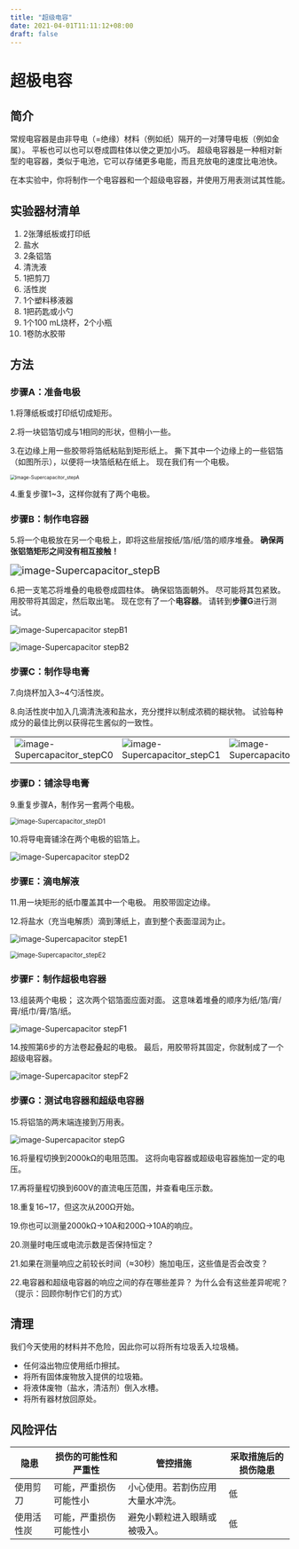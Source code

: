 ```yaml
---
title: "超级电容"
date: 2021-04-01T11:11:12+08:00
draft: false
---
```


超极电容
===========================

## 简介

常规电容器是由非导电（=绝缘）材料（例如纸）隔开的一对薄导电板（例如金属）。 平板也可以也可以卷成圆柱体以使之更加小巧。 超级电容器是一种相对新型的电容器，类似于电池，它可以存储更多电能，而且充放电的速度比电池快。 

在本实验中，你将制作一个电容器和一个超级电容器，并使用万用表测试其性能。 

## 实验器材清单

1. 2张薄纸板或打印纸 
2. 盐水
3. 2条铝箔
4. 清洗液
5. 1把剪刀 
6. 活性炭 
7. 1个塑料移液器 
8. 1把药匙或小勺 
9. 1个100 mL烧杯，2个小瓶 
10. 1卷防水胶带 

## 方法

### 步骤A：准备电极

1.将薄纸板或打印纸切成矩形。

2.将一块铝箔切成与1相同的形状，但稍小一些。 

3.在边缘上用一些胶带将箔纸粘贴到矩形纸上。 撕下其中一个边缘上的一些铝箔（如图所示），以便将一块箔纸粘在纸上。 现在我们有一个电极。 

<img src="C:\Users\asus\Desktop\Photovoltaic_Box\Images\image-Supercapacitor_stepA.jpg" alt="image-Supercapacitor_stepA" style="zoom: 60%;" />

4.重复步骤1~3，这样你就有了两个电极。 

### 步骤B：制作电容器 

5.将一个电极放在另一个电极上，即将这些层按纸/箔/纸/箔的顺序堆叠。 **确保两张铝箔矩形之间没有相互接触！** 

<img src="C:\Users\asus\Desktop\Photovoltaic_Box\Images\image-Supercapacitor_stepB.jpg" alt="image-Supercapacitor_stepB" style="zoom:130%;" />

6.把一支笔芯将堆叠的电极卷成圆柱体。 确保铝箔面朝外。 尽可能将其包紧致。 用胶带将其固定，然后取出笔。 现在您有了一个**电容器**。 请转到**步骤G**进行测试。 

![image-Supercapacitor stepB1](C:\Users\asus\Desktop\Photovoltaic_Box\Images\image-Supercapacitor_stepB1.jpg)

![image-Supercapacitor stepB2](C:\Users\asus\Desktop\Photovoltaic_Box\Images\image-Supercapacitor_stepB2.jpg)

### 步骤C：制作导电膏

7.向烧杯加入3~4勺活性炭。 

8.向活性炭中加入几滴清洗液和盐水，充分搅拌以制成浓稠的糊状物。 试验每种成分的最佳比例以获得花生酱似的一致性。 

|                                                              |                                                              |                                                              |
| ------------------------------------------------------------ | ------------------------------------------------------------ | ------------------------------------------------------------ |
| ![image-Supercapacitor_stepC0](../Images/image-Supercapacitor_stepC0.jpg) | ![image-Supercapacitor_stepC1](../Images/image-Supercapacitor_stepC1.jpg) | ![image-Supercapacitor_stepC2](../Images/image-Supercapacitor_stepC2.jpg) |

### 步骤D：铺涂导电膏

9.重复步骤A，制作另一套两个电极。

<img src="C:\Users\asus\Desktop\Photovoltaic_Box\Images\image-Supercapacitor_stepD1.jpg" alt="image-Supercapacitor_stepD1" style="zoom:80%;" />

10.将导电膏铺涂在两个电极的铝箔上。 

![image-Supercapacitor stepD2](C:\Users\asus\Desktop\Photovoltaic_Box\Images\image-Supercapacitor_stepD2.jpg)

### 步骤E：滴电解液 

11.用一块矩形的纸巾覆盖其中一个电极。 用胶带固定边缘。

12.将盐水（充当电解质）滴到薄纸上，直到整个表面湿润为止。 

![image-Supercapacitor stepE1](C:\Users\asus\Desktop\Photovoltaic_Box\Images\image-Supercapacitor_stepE1.jpg)

<img src="C:\Users\asus\Desktop\Photovoltaic_Box\Images\image-Supercapacitor stepE2.jpg" alt="image-Supercapacitor_stepE2" style="zoom:80%;" />

### 步骤F：制作超极电容器

13.组装两个电极； 这次两个铝箔面应面对面。 这意味着堆叠的顺序为纸/箔/膏/膏/纸巾/膏/箔/纸。 

![image-Supercapacitor stepF1](C:\Users\asus\Desktop\Photovoltaic_Box\Images\image-Supercapacitor_stepF1.jpg)

14.按照第6步的方法卷起叠起的电极。 最后，用胶带将其固定，你就制成了一个超级电容器。 

![image-Supercapacitor stepF2](C:\Users\asus\Desktop\Photovoltaic_Box\Images\image-Supercapacitor_stepF2.jpg)

### 步骤G：测试电容器和超级电容器

15.将铝箔的两末端连接到万用表。

![image-Supercapacitor stepG](C:\Users\asus\Desktop\Photovoltaic_Box\Images\image-Supercapacitor_stepG.jpg)

16.将量程切换到2000kΩ的电阻范围。 这将向电容器或超级电容器施加一定的电压。 

17.再将量程切换到600V的直流电压范围，并查看电压示数。 

18.重复16~17，但这次从200Ω开始。

19.你也可以测量2000kΩ→10A和200Ω→10A的响应。

20.测量时电压或电流示数是否保持恒定？ 

21.如果在测量响应之前较长时间（≈30秒）施加电压，这些值是否会改变？

22.电容器和超级电容器的响应之间的存在哪些差异？ 为什么会有这些差异呢呢？ （提示：回顾你制作它们的方式） 

## 清理

我们今天使用的材料并不危险，因此你可以将所有垃圾丢入垃圾桶。

- 任何溢出物应使用纸巾擦拭。 
- 将所有固体废物放入提供的垃圾箱。 
- 将液体废物（盐水，清洁剂）倒入水槽。
- 将所有器材放回原处。 

## 风险评估

| 隐患       | 损伤的可能性和严重性   | 管控措施                         | 采取措施后的损伤隐患 |
| ---------- | ---------------------- | -------------------------------- | -------------------- |
| 使用剪刀   | 可能，严重损伤可能性小 | 小心使用。若割伤应用大量水冲洗。 | 低                   |
| 使用活性炭 | 可能，严重损伤可能性小 | 避免小颗粒进入眼睛或被吸入。     | 低                   |
